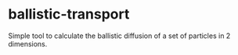 # ballistic-transport

Simple tool to calculate the ballistic diffusion of a set of particles in 2 dimensions.
